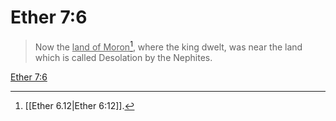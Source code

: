 # Ether 7:6

> Now the <u>land of Moron</u>[^a], where the king dwelt, was near the land which is called Desolation by the Nephites.

[Ether 7:6](https://www.churchofjesuschrist.org/study/scriptures/bofm/ether/7?lang=eng&id=p6#p6)


[^a]: [[Ether 6.12|Ether 6:12]].  
